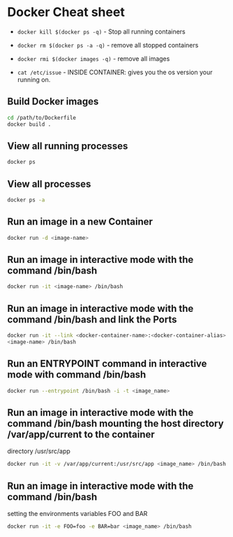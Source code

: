 # Docker Cheat sheet

- `docker kill $(docker ps -q)` - Stop all running containers
- `docker rm $(docker ps -a -q)` - remove all stopped containers
- `docker rmi $(docker images -q)` - remove all images

- `cat /etc/issue` - INSIDE CONTAINER: gives you the os version your
  running on.

## Build Docker images
```bash
cd /path/to/Dockerfile
docker build . 
``` 

## View all running processes
```bash
docker ps
```

## View all processes
```sh
docker ps -a
```

## Run an image in a new Container
```sh
docker run -d <image-name>
```

## Run an image in interactive mode with the command /bin/bash
```sh
docker run -it <image-name> /bin/bash
```

## Run an image in interactive mode with the command /bin/bash and link the Ports
```sh
docker run -it --link <docker-container-name>:<docker-container-alias>
<image-name> /bin/bash
```

## Run an ENTRYPOINT command in interactive mode with command /bin/bash
```sh
docker run --entrypoint /bin/bash -i -t <image_name>
```

## Run an image in interactive mode with the command /bin/bash mounting the host directory /var/app/current to the container
directory /usr/src/app
```sh
docker run -it -v /var/app/current:/usr/src/app <image_name> /bin/bash
```

## Run an image in interactive mode with the command /bin/bash
setting the environments variables FOO and BAR
```sh
docker run -it -e FOO=foo -e BAR=bar <image_name> /bin/bash
```

